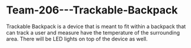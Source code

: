 # Team-206---Trackable-Backpack
Trackable Backpack is a device that is meant to fit within a backpack that can track a user and measure have the temperature of the surrounding area. There will be LED lights on top of the device as well. 
